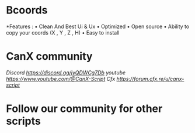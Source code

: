 # Bcoords
*Features :
• Clean And Best Ui & Ux
• Optimized
• Open source
• Ability to copy your coords (X , Y , Z , H)
• Easy to install 

# CanX community
*Discord
https://discord.gg/jvQDWCg7Db*
*youtube 
https://www.youtube.com/@CanX-Script*
*Cfx 
https://forum.cfx.re/u/canx-script*

# Follow our community for other scripts